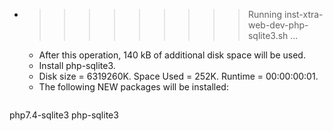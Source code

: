 * >>>>>>>>> Running inst-xtra-web-dev-php-sqlite3.sh ...
  * After this operation, 140 kB of additional disk space will be used.
  * Install php-sqlite3.
  * Disk size = 6319260K. Space Used = 252K. Runtime = 00:00:00:01.
  * The following NEW packages will be installed:
  ```bash
php7.4-sqlite3 php-sqlite3
  ```
